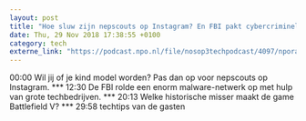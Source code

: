 ```yaml
---
layout: post
title: "Hoe sluw zijn nepscouts op Instagram? En FBI pakt cybercriminelen"
date: Thu, 29 Nov 2018 17:38:55 +0100
category: tech
externe_link: "https://podcast.npo.nl/file/nosop3techpodcast/4097/nporadio1_nosop3techpodcast_20181129_hoe-sluw-zijn-nepscouts-op-instagram-en-fbi-pakt-cybercriminelen.mp3"
---
```


00:00 Wil jij of je kind model worden? Pas dan op voor nepscouts op Instagram. *** 12:30 De FBI rolde een enorm malware-netwerk op met hulp van grote techbedrijven. *** 20:13 Welke historische misser maakt de game Battlefield V? *** 29:58 techtips van de gasten<img src="http://feeds.feedburner.com/~r/nosop3-tech-podcast/~4/azP3ZMZk8B4" height="1" width="1" alt=""/>
